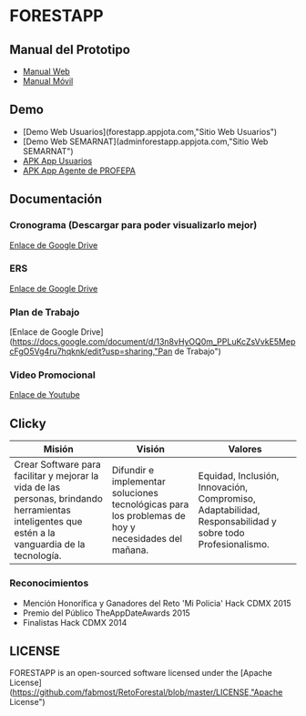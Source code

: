 # FORESTAPP

## Manual del Prototipo
* [Manual Web](,"")
* [Manual Móvil](,"")

## Demo
* [Demo Web Usuarios](forestapp.appjota.com,"Sitio Web Usuarios")
* [Demo Web SEMARNAT](adminforestapp.appjota.com,"Sitio Web SEMARNAT")
* [APK App Usuarios](,"")
* [APK App Agente de PROFEPA](,"")

## Documentación

### Cronograma (Descargar para poder visualizarlo mejor)
[Enlace de Google Drive](https://drive.google.com/file/d/0B3zEsL35AGAkVHFhaFdpYnlfZTQ/view?usp=sharing,"Cronograma")

### ERS
[Enlace de Google Drive](https://docs.google.com/document/d/1c9fw1120S_Qo9hihBXNFbNGeULCRGEVC2H-w0frDi14/edit?usp=sharing,"ERS")

### Plan de Trabajo
[Enlace de Google Drive](https://docs.google.com/document/d/13n8vHyOQ0m_PPLuKcZsVvkE5MepcFgO5Vg4ru7hqknk/edit?usp=sharing,"Pan de Trabajo")

### Video Promocional
[Enlace de Youtube](https://youtu.be/gf9ILj9WFeo "Video Promocional")

## Clicky
| Misión     | Visión    | Valores |
|------------|-----------|---------|
|Crear Software para facilitar y mejorar la vida de las personas, brindando herramientas inteligentes que estén a la vanguardia de la tecnología.| Difundir e implementar soluciones tecnológicas para los problemas de hoy y necesidades del mañana.|Equidad, Inclusión, Innovación, Compromiso, Adaptabilidad, Responsabilidad y sobre todo Profesionalismo.|

### Reconocimientos 
* Mención Honorífica y Ganadores del Reto 'Mi Policia' Hack CDMX 2015
* Premio del Público TheAppDateAwards 2015
* Finalistas Hack CDMX 2014

## LICENSE
FORESTAPP is an open-sourced software licensed under the [Apache License](https://github.com/fabmost/RetoForestal/blob/master/LICENSE,"Apache License")
